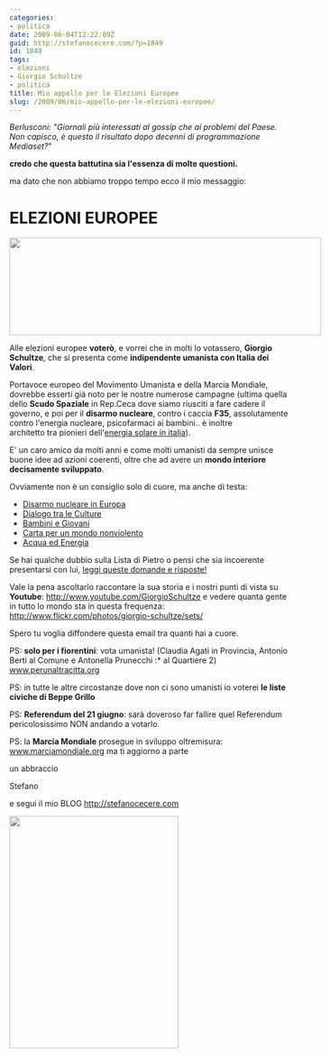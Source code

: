 ```yaml
---
categories:
- politica
date: 2009-06-04T12:22:09Z
guid: http://stefanocecere.com/?p=1849
id: 1849
tags:
- elezioni
- Giorgio Schultze
- politica
title: Mio appello per le Elezioni Europee
slug: /2009/06/mio-appello-per-le-elezioni-europee/
---
```


_Berlusconi: "Giornali più interessati al gossip che ai problemi del Paese. Non capisco, è questo il risultato dopo decenni di programmazione Mediaset?_"

**credo che questa battutina sia l'essenza di molte questioni.** 

ma dato che non abbiamo troppo tempo ecco il mio messaggio:

# ELEZIONI EUROPEE

<div class="csc-textpic csc-textpic-center csc-textpic-above">
  <div class="csc-textpic-imagewrap" style="width: 553px">
    <dl class="csc-textpic-image csc-textpic-lastcol" style="width: 553px">
      <dt>
        <a href="http://www.giorgioschultze.eu/cpe/index.php?option=com_content&view=article&id=81&Itemid=72&lang=en" target="_blank"><img src="http://www.krur.com/uploads/pics/vota_giorgio_schultze.jpg" border="0" alt="" width="553" height="173" /></a>
      </dt>
    </dl>
  </div>
</div>

Alle elezioni europee **voterò**, e vorrei che in molti lo votassero, **Giorgio Schultze**, che si presenta come **indipendente umanista con Italia dei Valori**.

Portavoce europeo del Movimento Umanista e della Marcia Mondiale, dovrebbe esserti già noto per le nostre numerose campagne (ultima quella dello **Scudo Spaziale** in Rep.Ceca dove siamo riusciti a fare cadere il governo, e poi per il **disarmo nucleare**, contro i caccia **F35**, assolutamente contro l'energia nucleare, psicofarmaci ai bambini.. è inoltre architetto tra pionieri dell'<a href="http://www.laescodelsole.com/" target="_blank">energia solare in italia</a>).

E' un caro amico da molti anni e come molti umanisti da sempre unisce buone idee ad azioni coerenti, oltre che ad avere un **mondo interiore decisamente sviluppato**.

Ovviamente non è un consiglio solo di cuore, ma anche di testa:

<ul class="menu">
  <li class="item81">
    <a href="http://www.giorgioschultze.eu/cpe/index.php?option=com_content&view=article&id=164&Itemid=81&lang=it" target="_blank"><span>Disarmo nucleare in Europa</span></a>
  </li>
  <li class="item82">
    <a href="http://www.giorgioschultze.eu/cpe/index.php?option=com_content&view=article&id=160&Itemid=82&lang=it" target="_blank"><span>Dialogo tra le Culture</span></a>
  </li>
  <li class="item83">
    <a href="http://www.giorgioschultze.eu/cpe/index.php?option=com_content&view=article&id=161&Itemid=83&lang=it" target="_blank"><span>Bambini e Giovani</span></a>
  </li>
  <li class="item84">
    <a href="http://www.giorgioschultze.eu/cpe/index.php?option=com_content&view=article&id=165&Itemid=84&lang=it" target="_blank"><span>Carta per un mondo nonviolento</span></a>
  </li>
  <li class="item85">
    <a href="http://www.giorgioschultze.eu/cpe/index.php?option=com_content&view=article&id=162&Itemid=85&lang=it" target="_blank"><span>Acqua ed Energia</span></a>
  </li>
</ul>

Se hai qualche dubbio sulla Lista di Pietro o pensi che sia incoerente presentarsi con lui, <a href="http://www.giorgioschultze.eu/cpe/index.php?option=com_content&view=category&layout=blog&id=48&Itemid=75&lang=en" target="_blank">leggi queste domande e risposte!</a>

Vale la pena ascoltarlo raccontare la sua storia e i nostri punti di vista su **Youtube**: <a href="http://www.youtube.com/GiorgioSchultze" target="_blank">http://www.youtube.com/GiorgioSchultze</a> e vedere quanta gente in tutto lo mondo sta in questa frequenza: <a href="http://www.flickr.com/photos/giorgio-schultze/sets/" target="_blank">http://www.flickr.com/photos/giorgio-schultze/sets/</a>

Spero tu voglia diffondere questa email tra quanti hai a cuore.

PS: **solo per i fiorentini**: vota umanista! (Claudia Agati in Provincia, Antonio Berti al Comune e Antonella Prunecchi :* al Quartiere 2) <a href="http://www.perunaltracitta.org" target="_blank">www.perunaltracitta.org</a>

PS: in tutte le altre circostanze dove non ci sono umanisti io voterei **le liste civiche di Beppe Grillo**

PS: **Referendum del 21 giugno**: sarà doveroso far fallire quel Referendum pericolosissimo NON andando a votarlo.

PS: la **Marcia Mondiale** prosegue in sviluppo oltremisura: <a href="http://www.marciamondiale.org" target="_blank">www.marciamondiale.org</a> ma ti aggiorno a parte

un abbraccio

Stefano

e segui il mio BLOG <a href="http://stefanocecere.com" target="_blank">http://stefanocecere.com</a>

<div class="csc-textpic csc-textpic-center csc-textpic-above">
  <div class="csc-textpic-imagewrap" style="width: 300px">
    <dl class="csc-textpic-image csc-textpic-lastcol" style="width: 300px">
      <dt>
        <a href="http://www.giorgioineuropa.it" target="_blank"><img src="http://www.krur.com/uploads/pics/manifesto_def1.jpg" border="0" alt="" width="300" height="412" /></a>
      </dt>
    </dl>
  </div>
</div>
